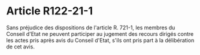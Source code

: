 # Article R122-21-1

Sans préjudice des dispositions de l'article R. 721-1, les membres du Conseil d'Etat ne peuvent participer au jugement des recours dirigés contre les actes pris après avis du Conseil d'Etat, s'ils ont pris part à la délibération de cet avis.
